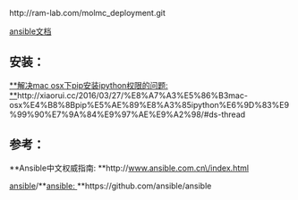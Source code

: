 http:\/\/ram-lab.com\/molmc\_deployment.git

[ansible文档](/assets/doc/ansible.html)

## 安装：



[**解决mac osx下pip安装ipython权限的问题: **](http://xiaorui.cc/2016/03/27/%e8%a7%a3%e5%86%b3mac-osx%e4%b8%8bpip%e5%ae%89%e8%a3%85ipython%e6%9d%83%e9%99%90%e7%9a%84%e9%97%ae%e9%a2%98/)http:\/\/xiaorui.cc\/2016\/03\/27\/%E8%A7%A3%E5%86%B3mac-osx%E4%B8%8Bpip%E5%AE%89%E8%A3%85ipython%E6%9D%83%E9%99%90%E7%9A%84%E9%97%AE%E9%A2%98\/\#ds-thread

## 参考：

**Ansible中文权威指南: **http:\/\/www.ansible.com.cn\/index.html

[ansible](https://github.com/ansible)\/**[ansible: ](https://github.com/ansible/ansible)**https:\/\/github.com\/ansible\/ansible

